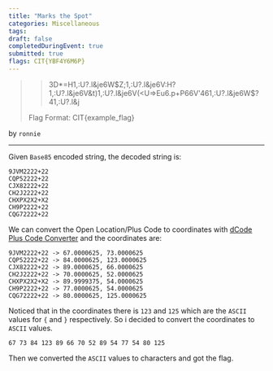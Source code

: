 ```yaml
---
title: "Marks the Spot"
categories: Miscellaneous
tags: 
draft: false
completedDuringEvent: true
submitted: true
flags: CIT{YBF4Y6M6P}
---
```

> > 3D*=H1,:U?.l&je6W$Z;1,:U?.l&je6V:H?1,:U?.l&je6V&t)1,:U?.l&je6V(<U=>Eu6.p+P66V'461,:U?.l&je6W$?41,:U?.l&j
>
> Flag Format: CIT{example_flag}

by `ronnie`

---

Given `Base85` encoded string, the decoded string is:

```
9JVM2222+22
CQP52222+22
CJX82222+22
CH2J2222+22
CHXPX2X2+X2
CH9P2222+22
CQG72222+22
```

We can convert the Open Location/Plus Code to coordinates with [dCode Plus Code Converter](https://www.dcode.fr/open-location-code) and the coordinates are:

```
9JVM2222+22 -> 67.0000625, 73.0000625
CQP52222+22 -> 84.0000625, 123.0000625
CJX82222+22 -> 89.0000625, 66.0000625
CH2J2222+22 -> 70.0000625, 52.0000625
CHXPX2X2+X2 -> 89.9999375, 54.0000625
CH9P2222+22 -> 77.0000625, 54.0000625
CQG72222+22 -> 80.0000625, 125.0000625
```

Noticed that in the coordinates there is `123` and `125` which are the `ASCII` values for `{` and `}` respectively. So i decided to convert the coordinates to `ASCII` values.

```
67 73 84 123 89 66 70 52 89 54 77 54 80 125
```

Then we converted the `ASCII` values to characters and got the flag.

